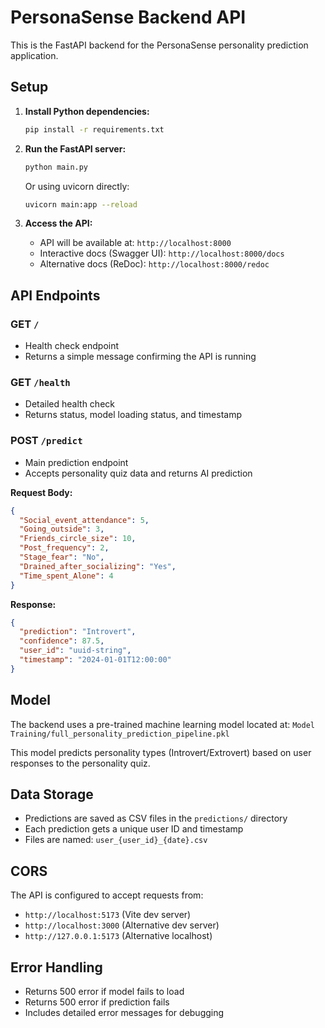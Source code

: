# PersonaSense Backend API

This is the FastAPI backend for the PersonaSense personality prediction application.

## Setup

1. **Install Python dependencies:**

   ```bash
   pip install -r requirements.txt
   ```

2. **Run the FastAPI server:**

   ```bash
   python main.py
   ```

   Or using uvicorn directly:

   ```bash
   uvicorn main:app --reload
   ```

3. **Access the API:**
   - API will be available at: `http://localhost:8000`
   - Interactive docs (Swagger UI): `http://localhost:8000/docs`
   - Alternative docs (ReDoc): `http://localhost:8000/redoc`

## API Endpoints

### GET `/`

- Health check endpoint
- Returns a simple message confirming the API is running

### GET `/health`

- Detailed health check
- Returns status, model loading status, and timestamp

### POST `/predict`

- Main prediction endpoint
- Accepts personality quiz data and returns AI prediction

**Request Body:**

```json
{
  "Social_event_attendance": 5,
  "Going_outside": 3,
  "Friends_circle_size": 10,
  "Post_frequency": 2,
  "Stage_fear": "No",
  "Drained_after_socializing": "Yes",
  "Time_spent_Alone": 4
}
```

**Response:**

```json
{
  "prediction": "Introvert",
  "confidence": 87.5,
  "user_id": "uuid-string",
  "timestamp": "2024-01-01T12:00:00"
}
```

## Model

The backend uses a pre-trained machine learning model located at:
`Model Training/full_personality_prediction_pipeline.pkl`

This model predicts personality types (Introvert/Extrovert) based on user responses to the personality quiz.

## Data Storage

- Predictions are saved as CSV files in the `predictions/` directory
- Each prediction gets a unique user ID and timestamp
- Files are named: `user_{user_id}_{date}.csv`

## CORS

The API is configured to accept requests from:

- `http://localhost:5173` (Vite dev server)
- `http://localhost:3000` (Alternative dev server)
- `http://127.0.0.1:5173` (Alternative localhost)

## Error Handling

- Returns 500 error if model fails to load
- Returns 500 error if prediction fails
- Includes detailed error messages for debugging
